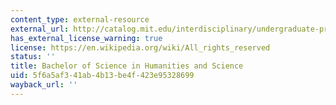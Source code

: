 ```yaml
---
content_type: external-resource
external_url: http://catalog.mit.edu/interdisciplinary/undergraduate-programs/degrees/humanities-science/
has_external_license_warning: true
license: https://en.wikipedia.org/wiki/All_rights_reserved
status: ''
title: Bachelor of Science in Humanities and Science
uid: 5f6a5af3-41ab-4b13-be4f-423e95328699
wayback_url: ''
---
```

